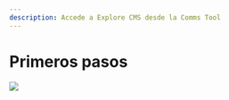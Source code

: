 ```yaml
---
description: Accede a Explore CMS desde la Comms Tool
---
```


# Primeros pasos

![](https://lh4.googleusercontent.com/62c5F7UnVJvtdpTQV0TIELyx7NpWajCbG5UBpFK2LeYx_-O2lHpLYE67OL511fJFjVXr4y0RO94H8ij_xG_j7Desr-7X2CJnv0ioRVAcbP4KuiOpL0EzSJdzR7wM8d7a9sAp0rlc)

